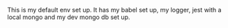 This is my default env set up. It has my babel set up, my logger, jest with a local mongo and my dev mongo db set up. 